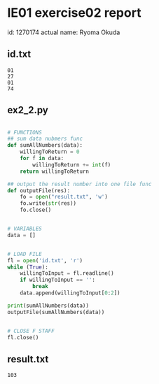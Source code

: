 # IE01 exercise02 report

id: 1270174 actual name: Ryoma Okuda

## id.txt

```
01
27
01
74
```

## ex2_2.py

```python

# FUNCTIONS
## sum data nubmers func
def sumAllNumbers(data):
    willingToReturn = 0
    for f in data:
        willingToReturn += int(f)
    return willingToReturn

## output the result number into one file func
def outputFile(res):
    fo = open("result.txt", 'w')
    fo.write(str(res))
    fo.close()


# VARIABLES
data = []


# LOAD FILE
fl = open('id.txt', 'r')
while (True):
    willingToInput = fl.readline()
    if willingToInput == '':
        break
    data.append(willingToInput[0:2])

print(sumAllNumbers(data))
outputFile(sumAllNumbers(data))


# CLOSE F STAFF
fl.close()

```

## result.txt

```
103
```


